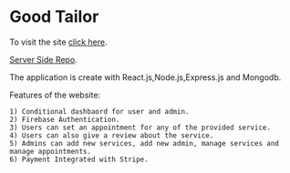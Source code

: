 # Good Tailor

To visit the site [click here](https://goodtailor-363c9.web.app).

[Server Side Repo](https://github.com/RudroMajumder/GoodTailorServer).

The application is create with React.js,Node.js,Express.js and Mongodb.

Features of the website:



    1) Conditional dashbaord for user and admin.
    2) Firebase Authentication.
    3) Users can set an appointment for any of the provided service.
    4) Users can also give a review about the service.
    5) Admins can add new services, add new admin, manage services and manage appointments.
    6) Payment Integrated with Stripe.


